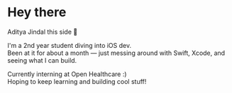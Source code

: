 # Hey there  
Aditya Jindal this side 👋

I'm a 2nd year student diving into iOS dev.  
Been at it for about a month — just messing around with Swift, Xcode, and seeing what I can build.

Currently interning at Open Healthcare :)  
Hoping to keep learning and building cool stuff!